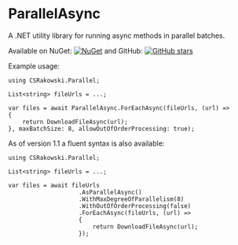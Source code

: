 # ParallelAsync
A .NET utility library for running async methods in parallel batches.

Available on NuGet: [![NuGet](https://img.shields.io/nuget/v/CSRakowski.ParallelAsync.svg)](https://www.nuget.org/packages/CSRakowski.ParallelAsync/)
 and GitHub: [![GitHub stars](https://img.shields.io/github/stars/csrakowski/ParallelAsync.svg)](https://github.com/csrakowski/ParallelAsync/)

Example usage:

    using CSRakowski.Parallel;

    List<string> fileUrls = ...;

    var files = await ParallelAsync.ForEachAsync(fileUrls, (url) =>
    {
        return DownloadFileAsync(url);
    }, maxBatchSize: 8, allowOutOfOrderProcessing: true);


As of version 1.1 a fluent syntax is also available:

    using CSRakowski.Parallel;

    List<string> fileUrls = ...;

    var files = await fileUrls
                        .AsParallelAsync()
                        .WithMaxDegreeOfParallelism(8)
                        .WithOutOfOrderProcessing(false)
                        .ForEachAsync(fileUrls, (url) =>
                        {
                            return DownloadFileAsync(url);
                        });

